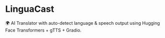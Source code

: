 # LinguaCast
🌍 AI Translator with auto-detect language &amp; speech output using Hugging Face Transformers + gTTS + Gradio.
